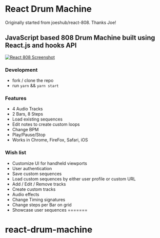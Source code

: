 # React Drum Machine 

Originally started from joeshub/react-808. Thanks Joe!

## JavaScript based 808 Drum Machine built using React.js and hooks API


 [![React 808 Screenshot](https://raw.githubusercontent.com/joeshub/react-808/master/screenshot.png)](https://github.com/joeshub/react-808)


### Development
* fork / clone the repo
* run `yarn` && `yarn start`

### Features
* 4 Audio Tracks
* 2 Bars, 8 Steps
* Load existing sequences
* Edit notes to create custom loops
* Change BPM
* Play/Pause/Stop
* Works in Chrome, FireFox, Safari, iOS

### Wish list
* Customize UI for handheld viewports
* User authentication
* Save custom sequences
* Load custom sequences by either user profile or custom URL
* Add / Edit / Remove tracks
* Create custom tracks
* Audio effects
* Change Timing signatures
* Change steps per Bar on grid
* Showcase user sequences
=======
# react-drum-machine

